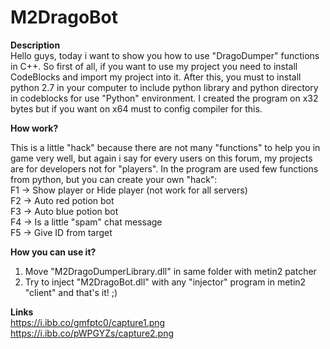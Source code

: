 # M2DragoBot
<b>Description</b><br>
 Hello guys, today i want to show you how to use "DragoDumper" functions in C++. So first of all, if you want to use my project you need to install CodeBlocks and import my project into it. After this, you must to install python 2.7 in your computer to include python library and python directory in codeblocks for use "Python" environment. I created the program on x32 bytes but if you want on x64 must to config compiler for this.

<b>How work?</b><br>

This is a little "hack" because there are not many "functions" to help you in game very well, but again i say for every users on this forum, my projects are for developers not for "players". In the program are used few functions from python, but you can create your own "hack": <br>
F1 -> Show player or Hide player (not work for all servers) <br>
F2 -> Auto red potion bot <br>
F3 -> Auto blue potion bot <br>
F4 -> Is a little "spam" chat message <br>
F5 -> Give ID from target <br>

<b>How you can use it?</b><br>
1. Move "M2DragoDumperLibrary.dll" in same folder with metin2 patcher
2. Try to inject "M2DragoBot.dll" with any "injector" program in metin2 "client" and that's it! ;)

<b>Links</b><br>
https://i.ibb.co/gmfptc0/capture1.png <br>
https://i.ibb.co/pWPGYZs/capture2.png <br>
